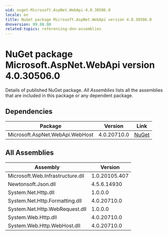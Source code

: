 ```yaml
---
uid: nuget-Microsoft.AspNet.WebApi-4.0.30506.0
locale: en
title: NuGet package Microsoft.AspNet.WebApi version 4.0.30506.0
dnnversion: 09.08.00
related-topics: referencing-dnn-assemblies
---
```


# NuGet package Microsoft.AspNet.WebApi version 4.0.30506.0
Details of published NuGet package.
*All Assemblies* lists all the assemblies that are included in this package or any dependent package.

## Dependencies

|Package|Version|Link|
|---|---|---|
|Microsoft.AspNet.WebApi.WebHost|4.0.20710.0|[NuGet](https://www.nuget.org/packages/Microsoft.AspNet.WebApi.WebHost/4.0.20710.0)|

## All Assemblies

|Assembly|Version|
|---|---|
|Microsoft.Web.Infrastructure.dll|1.0.20105.407|
|Newtonsoft.Json.dll|4.5.6.14930|
|System.Net.Http.dll|1.0.0.0|
|System.Net.Http.Formatting.dll|4.0.20710.0|
|System.Net.Http.WebRequest.dll|1.0.0.0|
|System.Web.Http.dll|4.0.20710.0|
|System.Web.Http.WebHost.dll|4.0.20710.0|

